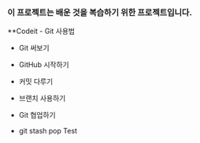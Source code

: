### 이 프로젝트는 배운 것을 복습하기 위한 프로젝트입니다.
**Codeit - Git 사용법
- Git 써보기
- GitHub 시작하기
- 커밋 다루기
- 브랜치 사용하기
- Git 협업하기

- git stash pop Test